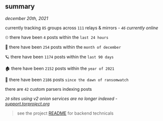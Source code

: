 
## summary
_december 20th, 2021_

currently tracking `85` groups across `111` relays & mirrors - _`46` currently online_

⏲ there have been `4` posts within the `last 24 hours`

🦈 there have been `254` posts within the `month of december`

🪐 there have been `1174` posts within the `last 90 days`

🏚 there have been `2152` posts within the `year of 2021`

🦕 there have been `2186` posts `since the dawn of ransomwatch`

there are `42` custom parsers indexing posts

_`20` sites using v2 onion services are no longer indexed - [support.torproject.org](https://support.torproject.org/onionservices/v2-deprecation/)_

> see the project [README](https://github.com/thetanz/ransomwatch#ransomwatch--) for backend technicals
